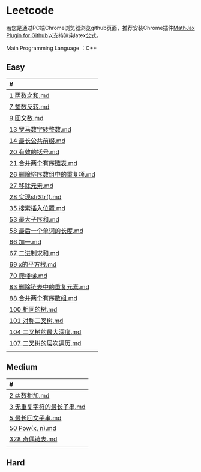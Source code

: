# Leetcode

若您是通过PC端Chrome浏览器浏览github页面，推荐安装Chrome插件[MathJax Plugin for Github](https://chrome.google.com/webstore/detail/mathjax-plugin-for-github/ioemnmodlmafdkllaclgeombjnmnbima)以支持渲染latex公式。

Main Programming Language ：C++

## Easy

| #                                                            |
| :----------------------------------------------------------- |
| [1 两数之和.md](https://github.com/wangzhebufangqi/Leetcode/blob/main/My%20Solution/1%20两数之和.md) |
| [7 整数反转.md](https://github.com/wangzhebufangqi/Leetcode/blob/main/My%20Solution/7%20整数反转.md) |
| [9 回文数.md](https://github.com/wangzhebufangqi/Leetcode/blob/main/My%20Solution/9%20回文数.md) |
| [13 罗马数字转整数.md](https://github.com/wangzhebufangqi/Leetcode/blob/main/My%20Solution/13%20罗马数字转整数.md) |
| [14 最长公共前缀.md](https://github.com/wangzhebufangqi/Leetcode/blob/main/My%20Solution/14%20最长公共前缀.md) |
| [20 有效的括号.md](https://github.com/wangzhebufangqi/Leetcode/blob/main/My%20Solution/20%20有效的括号.md) |
| [21 合并两个有序链表.md](https://github.com/wangzhebufangqi/Leetcode/blob/main/My%20Solution/21%20合并两个有序链表.md) |
| [26 删除排序数组中的重复项.md](https://github.com/wangzhebufangqi/Leetcode/blob/main/My%20Solution/26%20删除排序数组中的重复项.md) |
| [27 移除元素.md](https://github.com/wangzhebufangqi/Leetcode/blob/main/My%20Solution/27%20移除元素.md) |
| [28 实现strStr().md](https://github.com/wangzhebufangqi/Leetcode/blob/main/My%20Solution/28%20实现strStr().md) |
| [35 搜索插入位置.md](https://github.com/wangzhebufangqi/Leetcode/blob/main/My%20Solution/35%20搜索插入位置.md) |
| [53 最大子序和.md](https://github.com/wangzhebufangqi/Leetcode/blob/main/My%20Solution/53%20最大子序和.md) |
| [58 最后一个单词的长度.md](https://github.com/wangzhebufangqi/Leetcode/blob/main/My%20Solution/58%20最后一个单词的长度.md) |
| [66 加一.md](https://github.com/wangzhebufangqi/Leetcode/blob/main/My%20Solution/66%20加一.md) |
| [67 二进制求和.md](https://github.com/wangzhebufangqi/Leetcode/blob/main/My%20Solution/67%20二进制求和.md) |
| [69 x的平方根.md](https://github.com/wangzhebufangqi/Leetcode/blob/main/My%20Solution/69%20x的平方根.md) |
| [70 爬楼梯.md](https://github.com/wangzhebufangqi/Leetcode/blob/main/My%20Solution/70%20爬楼梯.md) |
| [83 删除链表中的重复元素.md](https://github.com/wangzhebufangqi/Leetcode/blob/main/My%20Solution/83%20删除链表中的重复元素.md) |
| [88 合并两个有序数组.md](https://github.com/wangzhebufangqi/Leetcode/blob/main/My%20Solution/88%20合并两个有序数组.md) |
| [100 相同的树.md](https://github.com/wangzhebufangqi/Leetcode/blob/main/My%20Solution/100%20相同的树.md) |
| [101 对称二叉树.md](https://github.com/wangzhebufangqi/Leetcode/blob/main/My%20Solution/101%20对称二叉树.md) |
| [104 二叉树的最大深度.md](https://github.com/wangzhebufangqi/Leetcode/blob/main/My%20Solution/104%20二叉树的最大深度.md) |
| [107 二叉树的层次遍历.md](https://github.com/wangzhebufangqi/Leetcode/blob/main/My%20Solution/107%20二叉树的层次遍历.md) |
|                                                              |


## Medium

| #                                                            |
| :----------------------------------------------------------- |
| [2 两数相加.md](https://github.com/wangzhebufangqi/Leetcode/blob/main/My%20Solution/2%20两数相加.md) |
| [3 无重复字符的最长子串.md](https://github.com/wangzhebufangqi/Leetcode/blob/main/My%20Solution/3%20无重复字符的最长子串.md) |
| [5 最长回文子串.md](https://github.com/wangzhebufangqi/Leetcode/blob/main/My%20Solution/5%20最长回文子串.md) |
| [50 Pow(x, n).md](https://github.com/wangzhebufangqi/Leetcode/blob/main/My%20Solution/50%20Pow(x%2C%20n).md) |
| [328 奇偶链表.md](https://github.com/wangzhebufangqi/Leetcode/blob/main/My%20Solution/328%20奇偶链表.md) |
|                                                              |


## Hard